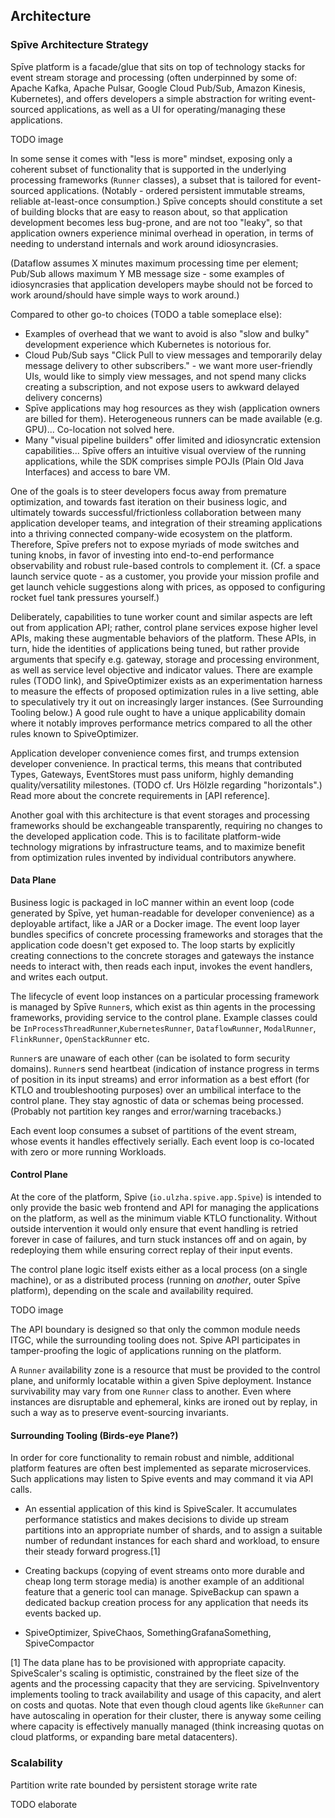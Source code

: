 ## Architecture

### Spīve Architecture Strategy

Spīve platform is a facade/glue that sits on top of technology stacks for event stream storage and processing (often underpinned by some of: Apache Kafka, Apache Pulsar, Google Cloud Pub/Sub, Amazon Kinesis, Kubernetes), and offers developers a simple abstraction for writing event-sourced applications, as well as a UI for operating/managing these applications.

TODO image

In some sense it comes with "less is more" mindset, exposing only a coherent subset of functionality that is supported in the underlying processing frameworks (`Runner` classes), a subset that is tailored for event-sourced applications. (Notably - ordered persistent immutable streams, reliable at-least-once consumption.) Spīve concepts should constitute a set of building blocks that are easy to reason about, so that application development becomes less bug-prone, and are not too "leaky", so that application owners experience minimal overhead in operation, in terms of needing to understand internals and work around idiosyncrasies.

(Dataflow assumes X minutes maximum processing time per element; Pub/Sub allows maximum Y MB message size - some examples of idiosyncrasies that application developers maybe should not be forced to work around/should have simple ways to work around.)

Compared to other go-to choices (TODO a table someplace else):
* Examples of overhead that we want to avoid is also "slow and bulky" development experience which Kubernetes is notorious for.
* Cloud Pub/Sub says "Click Pull to view messages and temporarily delay message delivery to other subscribers." - we want more user-friendly UIs, would like to simply view messages, and not spend many clicks creating a subscription, and not expose users to awkward delayed delivery concerns)
* Spīve applications may hog resources as they wish (application owners are billed for them). Heterogeneous runners can be made available (e.g. GPU)... Co-location not solved here.
* Many "visual pipeline builders" offer limited and idiosyncratic extension capabilities... Spīve offers an intuitive visual overview of the running applications, while the SDK comprises simple POJIs (Plain Old Java Interfaces) and access to bare VM.

One of the goals is to steer developers focus away from premature optimization, and towards fast iteration on their business logic, and ultimately towards successful/frictionless collaboration between many application developer teams, and integration of their streaming applications into a thriving connected company-wide ecosystem on the platform. Therefore, Spīve prefers not to expose myriads of mode switches and tuning knobs, in favor of investing into end-to-end performance observability and robust rule-based controls to complement it. (Cf. a space launch service quote - as a customer, you provide your mission profile and get launch vehicle suggestions along with prices, as opposed to configuring rocket fuel tank pressures yourself.)

Deliberately, capabilities to tune worker count and similar aspects are left out from application API; rather, control plane services expose higher level APIs, making these augmentable behaviors of the platform. These APIs, in turn, hide the identities of applications being tuned, but rather provide arguments that specify e.g. gateway, storage and processing environment, as well as service level objective and indicator values. There are example rules (TODO link), and SpiveOptimizer exists as an experimentation harness to measure the effects of proposed optimization rules in a live setting, able to speculatively try it out on increasingly larger instances. (See Surrounding Tooling below.) A good rule ought to have a unique applicability domain where it notably improves performance metrics compared to all the other rules known to SpiveOptimizer.

Application developer convenience comes first, and trumps extension developer convenience. In practical terms, this means that contributed Types, Gateways, EventStores must pass uniform, highly demanding quality/versatility milestones. (TODO cf. Urs Hölzle regarding "horizontals".) Read more about the concrete requirements in [API reference].

Another goal with this architecture is that event storages and processing frameworks should be exchangeable transparently, requiring no changes to the developed application code. This is to facilitate platform-wide technology migrations by infrastructure teams, and to maximize benefit from optimization rules invented by individual contributors anywhere.

#### Data Plane

Business logic is packaged in IoC manner within an event loop (code generated by Spīve, yet human-readable for developer convenience) as a deployable artifact, like a JAR or a Docker image. The event loop layer bundles specifics of concrete processing frameworks and storages that the application code doesn't get exposed to. The loop starts by explicitly creating connections to the concrete storages and gateways the instance needs to interact with, then reads each input, invokes the event handlers, and writes each output.

The lifecycle of event loop instances on a particular processing framework is managed by Spīve `Runner`s, which exist as thin agents in the processing frameworks, providing service to the control plane. Example classes could be `InProcessThreadRunner`,`KubernetesRunner`, `DataflowRunner`, `ModalRunner`, `FlinkRunner`, `OpenStackRunner` etc.

`Runner`s are unaware of each other (can be isolated to form security domains). `Runner`s send heartbeat (indication of instance progress in terms of position in its input streams) and error information as a best effort (for KTLO and troubleshooting purposes) over an umbilical interface to the control plane. They stay agnostic of data or schemas being processed. (Probably not partition key ranges and error/warning tracebacks.)

Each event loop consumes a subset of partitions of the event stream, whose events it handles effectively serially. Each event loop is co-located with zero or more running Workloads.

#### Control Plane

At the core of the platform, Spive (`io.ulzha.spive.app.Spive`) is intended to only provide the basic web frontend and API for managing the applications on the platform, as well as the minimum viable KTLO functionality. Without outside intervention it would only ensure that event handling is retried forever in case of failures, and turn stuck instances off and on again, by redeploying them while ensuring correct replay of their input events.

The control plane logic itself exists either as a local process (on a single machine), or as a distributed process (running on _another_, outer Spīve platform), depending on the scale and availability required.

TODO image

The API boundary is designed so that only the common module needs ITGC, while the surrounding tooling does not. Spive API participates in tamper-proofing the logic of applications running on the platform.

A `Runner` availability zone is a resource that must be provided to the control plane, and uniformly locatable within a given Spive deployment. Instance survivability may vary from one `Runner` class to another. Even where instances are disruptable and ephemeral, kinks are ironed out by replay, in such a way as to preserve event-sourcing invariants.

#### Surrounding Tooling (Birds-eye Plane?)

In order for core functionality to remain robust and nimble, additional platform features are often best implemented as separate microservices. Such applications may listen to Spive events and may command it via API calls.

* An essential application of this kind is SpiveScaler. It accumulates performance statistics and makes decisions to divide up stream partitions into an appropriate number of shards, and to assign a suitable number of redundant instances for each shard and workload, to ensure their steady forward progress.[1]

* Creating backups (copying of event streams onto more durable and cheap long term storage media) is another example of an additional feature that a generic tool can manage. SpiveBackup can spawn a dedicated backup creation process for any application that needs its events backed up.

* SpiveOptimizer, SpiveChaos, SomethingGrafanaSomething, SpiveCompactor

[1] The data plane has to be provisioned with appropriate capacity. SpiveScaler's scaling is optimistic, constrained by the fleet size of the agents and the processing capacity that they are servicing. SpiveInventory implements tooling to track availability and usage of this capacity, and alert on costs and quotas. Note that even though cloud agents like `GkeRunner` can have autoscaling in operation for their cluster, there is anyway some ceiling where capacity is effectively manually managed (think increasing quotas on cloud platforms, or expanding bare metal datacenters).

### Scalability

Partition write rate bounded by persistent storage write rate

TODO elaborate
